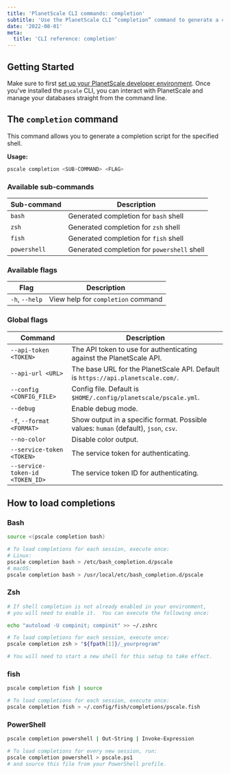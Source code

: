 ```yaml
---
title: 'PlanetScale CLI commands: completion'
subtitle: 'Use the PlanetScale CLI “completion” command to generate a completion script for the specified shell from your terminal.'
date: '2022-08-01'
meta:
  title: 'CLI reference: completion'
---
```


## Getting Started

Make sure to first [set up your PlanetScale developer environment](/docs/concepts/planetscale-environment-setup). Once you've installed the `pscale` CLI, you can interact with PlanetScale and manage your databases straight from the command line.

## The `completion` command

This command allows you to generate a completion script for the specified shell.

**Usage:**

```bash
pscale completion <SUB-COMMAND> <FLAG>
```

### Available sub-commands

| **Sub-command** | **Description**                             |
| --------------- | ------------------------------------------- |
| `bash`          | Generated completion for `bash` shell       |
| `zsh`           | Generated completion for `zsh` shell        |
| `fish`          | Generated completion for `fish` shell       |
| `powershell`    | Generated completion for `powershell` shell |

### Available flags

| **Flag**       | **Description**                    |
| -------------- | ---------------------------------- |
| `-h`, `--help` | View help for `completion` command |

### Global flags

| **Command**                     | **Description**                                                                      |
| ------------------------------- | ------------------------------------------------------------------------------------ |
| `--api-token <TOKEN>`           | The API token to use for authenticating against the PlanetScale API.                 |
| `--api-url <URL>`               | The base URL for the PlanetScale API. Default is `https://api.planetscale.com/`.     |
| `--config <CONFIG_FILE>`        | Config file. Default is `$HOME/.config/planetscale/pscale.yml`.                      |
| `--debug`                       | Enable debug mode.                                                                   |
| `-f`, `--format <FORMAT>`       | Show output in a specific format. Possible values: `human` (default), `json`, `csv`. |
| `--no-color`                    | Disable color output.                                                                |
| `--service-token <TOKEN>`       | The service token for authenticating.                                                |
| `--service-token-id <TOKEN_ID>` | The service token ID for authenticating.                                             |

## How to load completions

### Bash

```bash
source <(pscale completion bash)

# To load completions for each session, execute once:
# Linux:
pscale completion bash > /etc/bash_completion.d/pscale
# macOS:
pscale completion bash > /usr/local/etc/bash_completion.d/pscale
```

### Zsh

```bash
# If shell completion is not already enabled in your environment,
# you will need to enable it.  You can execute the following once:

echo "autoload -U compinit; compinit" >> ~/.zshrc

# To load completions for each session, execute once:
pscale completion zsh > "${fpath[1]}/_yourprogram"

# You will need to start a new shell for this setup to take effect.
```

### fish

```bash
pscale completion fish | source

# To load completions for each session, execute once:
pscale completion fish > ~/.config/fish/completions/pscale.fish
```

### PowerShell

```bash
pscale completion powershell | Out-String | Invoke-Expression

# To load completions for every new session, run:
pscale completion powershell > pscale.ps1
# and source this file from your PowerShell profile.
```
